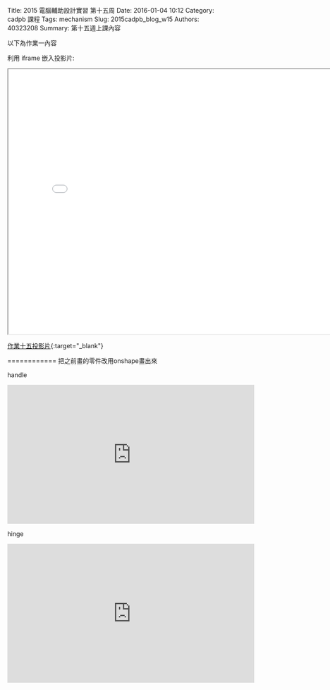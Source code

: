 Title: 2015 電腦輔助設計實習 第十五周
Date: 2016-01-04 10:12
Category: cadpb 課程
Tags: mechanism
Slug: 2015cadpb_blog_w15
Authors: 40323208
Summary: 第十五週上課內容

以下為作業一內容

利用 iframe 嵌入投影片:

<iframe src=" cadp_w15_lecture.html" width="800" height="600"></iframe>

[作業十五投影片]( cadp_w15_lecture.html){:target="_blank"}


============
把之前畫的零件改用onshape畫出來

handle
<iframe width="560" height="315" src="https://www.youtube.com/embed/RtTYtUW_tqM" frameborder="0" allowfullscreen></iframe>

hinge
<iframe width="560" height="315" src="https://www.youtube.com/embed/cGRavENfqL4" frameborder="0" allowfullscreen></iframe>

